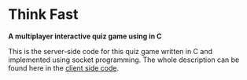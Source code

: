 # Think Fast
**A multiplayer interactive quiz game using in C**

This is the server-side code for this quiz game written in C and implemented using socket programming. The whole description can be found here in the [client side code](https://github.com/mahiuddinhabib/ThinkFast#readme).
